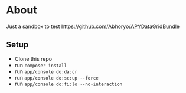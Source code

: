 About
=====

Just a sandbox to test https://github.com/Abhoryo/APYDataGridBundle

Setup
-----

* Clone this repo
* run ``composer install``
* run ``app/console do:da:cr``
* run ``app/console do:sc:up --force``
* run ``app/console do:fi:lo --no-interaction``